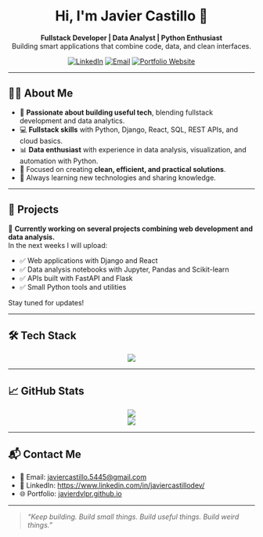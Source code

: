 <h1 align="center">Hi, I'm Javier Castillo 👋</h1>

<p align="center">
    <b>Fullstack Developer | Data Analyst | Python Enthusiast</b><br>
    Building smart applications that combine code, data, and clean interfaces.
</p>

<p align="center">
    <a href="[https://www.linkedin.com/in/your-linkedin/](https://www.linkedin.com/in/javiercastillodev/)"><img alt="LinkedIn" src="https://img.shields.io/badge/LinkedIn-blue?style=flat&logo=linkedin"></a>
    <a href="mailto:javiercastillo.5445@gmail.com"><img alt="Email" src="https://img.shields.io/badge/Email-javiercastillo.5445@gmail.com-blue?style=flat&logo=gmail"></a>
    <a href="https://javierdvlpr.github.io/"><img alt="Portfolio Website" src="https://img.shields.io/badge/Portfolio-javierdvlpr.github.io-green?style=flat&logo=github"></a>
</p>

---

## 🧑‍💻 About Me

- 🧩 **Passionate about building useful tech**, blending fullstack development and data analytics.
- 💻 **Fullstack skills** with Python, Django, React, SQL, REST APIs, and cloud basics.
- 📊 **Data enthusiast** with experience in data analysis, visualization, and automation with Python.
- 🎯 Focused on creating **clean, efficient, and practical solutions**.
- 🧠 Always learning new technologies and sharing knowledge.

---

## 🚀 Projects

🚧 **Currently working on several projects combining web development and data analysis.**  
In the next weeks I will upload:
- ✅ Web applications with Django and React
- ✅ Data analysis notebooks with Jupyter, Pandas and Scikit-learn
- ✅ APIs built with FastAPI and Flask
- ✅ Small Python tools and utilities

Stay tuned for updates!

---

## 🛠️ Tech Stack

<p align="center">
<img src="https://skillicons.dev/icons?i=python,django,fastapi,react,html,css,js,postgres,mysql,pandas,numpy,sklearn,jupyter,vscode,github,git,linux,powershell" />
</p>

---

## 📈 GitHub Stats

<p align="center">
<img src="https://github-readme-stats.vercel.app/api?username=JavierDvlpr&show_icons=true&theme=default" />
<br>
<img src="https://github-readme-streak-stats.herokuapp.com/?user=JavierDvlpr&theme=default" />
</p>

---

## 📬 Contact Me

- 📧 Email: javiercastillo.5445@gmail.com
- 💼 LinkedIn: https://www.linkedin.com/in/javiercastillodev/
- 🌐 Portfolio: [javierdvlpr.github.io](https://javierdvlpr.github.io)

---

> _“Keep building. Build small things. Build useful things. Build weird things.”_
